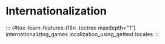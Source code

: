 Internationalization
====================

::: {#toc-learn-features-i18n .toctree maxdepth="1"}
internationalizing\_games localization\_using\_gettext locales
:::
